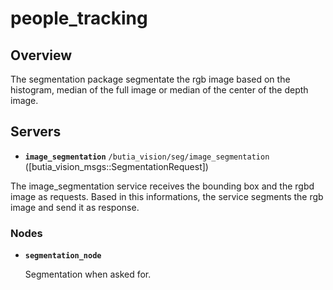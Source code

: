 # people_tracking
## Overview
The segmentation package segmentate the rgb image based on the histogram, median of the full image or median of the center of the depth image.

## Servers
* **`image_segmentation`** `/butia_vision/seg/image_segmentation` ([butia_vision_msgs::SegmentationRequest])

The image_segmentation service receives the bounding box and the rgbd image as requests. Based in this informations, the service segments the rgb image and send it as response.

### Nodes
* **`segmentation_node`**

    Segmentation when asked for.